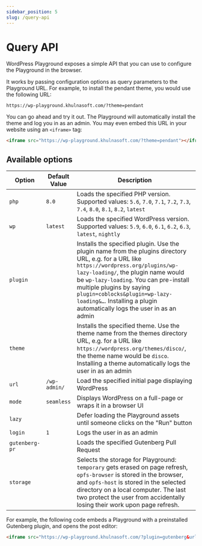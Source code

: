 ```yaml
---
sidebar_position: 5
slug: /query-api
---
```


# Query API

WordPress Playground exposes a simple API that you can use to configure the Playground in the browser.

It works by passing configuration options as query parameters to the Playground URL. For example, to install the pendant theme, you would use the following URL:

```text
https://wp-playground.khulnasoft.com/?theme=pendant
```

You can go ahead and try it out. The Playground will automatically install the theme and log you in as an admin. You may even embed this URL in your website using an `<iframe>` tag:

```html
<iframe src="https://wp-playground.khulnasoft.com/?theme=pendant"></iframe>
```

## Available options

| Option         | Default Value | Description                                                                                                                                                                                                                                                                                                                                                    |
| -------------- | ------------- | -------------------------------------------------------------------------------------------------------------------------------------------------------------------------------------------------------------------------------------------------------------------------------------------------------------------------------------------------------------- |
| `php`          | `8.0`         | Loads the specified PHP version. Supported values: `5.6`, `7.0`, `7.1`, `7.2`, `7.3`, `7.4`, `8.0`, `8.1`, `8.2`, `latest`                                                                                                                                                                                                                                     |
| `wp`           | `latest`      | Loads the specified WordPress version. Supported values: `5.9`, `6.0`, `6.1`, `6.2`, `6.3`, `latest`, `nightly`                                                                                                                                                                                                                                                |
| `plugin`       |               | Installs the specified plugin. Use the plugin name from the plugins directory URL, e.g. for a URL like `https://wordpress.org/plugins/wp-lazy-loading/`, the plugin name would be `wp-lazy-loading`. You can pre-install multiple plugins by saying `plugin=coblocks&plugin=wp-lazy-loading&…`. Installing a plugin automatically logs the user in as an admin |
| `theme`        |               | Installs the specified theme. Use the theme name from the themes directory URL, e.g. for a URL like `https://wordpress.org/themes/disco/`, the theme name would be `disco`. Installing a theme automatically logs the user in as an admin                                                                                                                      |
| `url`          | `/wp-admin/`  | Load the specified initial page displaying WordPress                                                                                                                                                                                                                                                                                                           |
| `mode`         | `seamless`    | Displays WordPress on a full-page or wraps it in a browser UI                                                                                                                                                                                                                                                                                                  |
| `lazy`         |               | Defer loading the Playground assets until someone clicks on the "Run" button                                                                                                                                                                                                                                                                                   |
| `login`        | `1`           | Logs the user in as an admin                                                                                                                                                                                                                                                                                                                                   |
| `gutenberg-pr` |               | Loads the specified Gutenberg Pull Request                                                                                                                                                                                                                                                                                                                     |
| `storage`      |               | Selects the storage for Playground: `temporary` gets erased on page refresh, `opfs-browser` is stored in the browser, and `opfs-host` is stored in the selected directory on a local computer. The last two protect the user from accidentally losing their work upon page refresh.                                                                            |

For example, the following code embeds a Playground with a preinstalled Gutenberg plugin, and opens the post editor:

```html
<iframe src="https://wp-playground.khulnasoft.com/?plugin=gutenberg&url=/wp-admin/post-new.php&mode=seamless"> </iframe>
```
